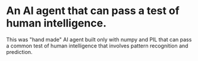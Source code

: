 # An AI agent that can pass a test of human intelligence.
This was "hand made" AI agent built only with numpy and PIL that can pass a common test of human intelligence that involves pattern recognition and prediction. 

